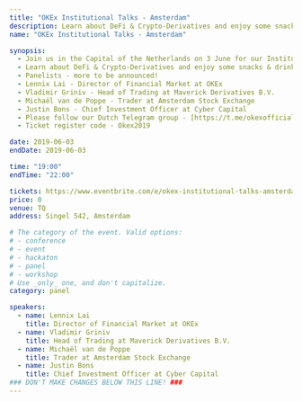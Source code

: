 ```yaml
---
title: "OKEx Institutional Talks - Amsterdam"
description: Learn about DeFi & Crypto-Derivatives and enjoy some snacks & drinks during our networking session.
name: "OKEx Institutional Talks - Amsterdam"

synopsis:
  - Join us in the Capital of the Netherlands on 3 June for our Institutional Talks.
  - Learn about DeFi & Crypto-Derivatives and enjoy some snacks & drinks during our networking session.
  - Panelists - more to be announced!
  - Lennix Lai - Director of Financial Market at OKEx
  - Vladimir Griniv - Head of Trading at Maverick Derivatives B.V.
  - Michaël van de Poppe - Trader at Amsterdam Stock Exchange
  - Justin Bons - Chief Investment Officer at Cyber Capital
  - Please follow our Dutch Telegram group - [https://t.me/okexofficial_nl](https://t.me/okexofficial_nl)
  - Ticket register code - Okex2019

date: 2019-06-03
endDate: 2019-06-03

time: "19:00"
endTime: "22:00"

tickets: https://www.eventbrite.com/e/okex-institutional-talks-amsterdam-tickets-61914512975
price: 0
venue: TQ
address: Singel 542, Amsterdam

# The category of the event. Valid options:
# - conference
# - event
# - hackaton
# - panel
# - workshop
# Use _only_ one, and don't capitalize.
category: panel

speakers:
  - name: Lennix Lai
    title: Director of Financial Market at OKEx
  - name: Vladimir Griniv
    title: Head of Trading at Maverick Derivatives B.V.
  - name: Michaël van de Poppe
    title: Trader at Amsterdam Stock Exchange
  - name: Justin Bons
    title: Chief Investment Officer at Cyber Capital
### DON'T MAKE CHANGES BELOW THIS LINE! ###
---
```


<!-- ### DON'T MAKE CHANGES BELOW THIS LINE! ### -->

<Event-Content/>
